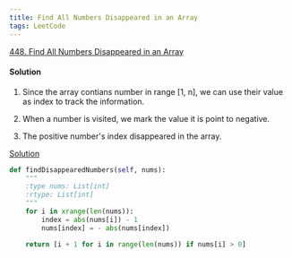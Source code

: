 ```yaml
---
title: Find All Numbers Disappeared in an Array
tags: LeetCode
---
```


[448. Find All Numbers Disappeared in an Array](https://leetcode.com/problems/find-all-numbers-disappeared-in-an-array/)
#### Solution 
1. Since the array contians number in range [1, n], we can use their value as index to track the information.

1. When a number is visited, we mark the value it is point to negative.

1. The positive number's index disappeared in the array.

[Solution](https://leetcode.com/problems/find-all-numbers-disappeared-in-an-array/discuss/92955/Python-4-lines-with-short-explanation)
```python
def findDisappearedNumbers(self, nums):
    """
    :type nums: List[int]
    :rtype: List[int]
    """
    for i in xrange(len(nums)):
        index = abs(nums[i]) - 1
        nums[index] = - abs(nums[index])

    return [i + 1 for i in range(len(nums)) if nums[i] > 0]
```